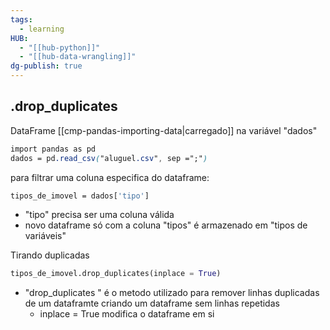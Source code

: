 ```yaml
---
tags:
  - learning
HUB:
  - "[[hub-python]]"
  - "[[hub-data-wrangling]]"
dg-publish: true
---
```


## .drop_duplicates

DataFrame [[cmp-pandas-importing-data|carregado]] na variável "dados"
```css
import pandas as pd
dados = pd.read_csv("aluguel.csv", sep =";")
```

para filtrar uma coluna especifica do dataframe:
```css
tipos_de_imovel = dados['tipo']
```
-  "tipo" precisa ser uma coluna válida
- novo dataframe só com a coluna "tipos" é armazenado em "tipos de variáveis"

Tirando duplicadas
```python
tipos_de_imovel.drop_duplicates(inplace = True)
```
- "drop_duplicates " é o metodo utilizado para remover linhas duplicadas de um dataframte criando um dataframe sem linhas repetidas
	- inplace = True modifica o dataframe em si


